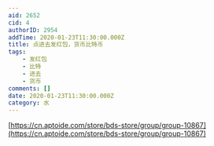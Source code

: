 ```yaml
---
aid: 2652
cid: 4
authorID: 2954
addTime: 2020-01-23T11:30:00.000Z
title: 点进去发红包，货币比特币
tags:
    - 发红包
    - 比特
    - 进去
    - 货币
comments: []
date: 2020-01-23T11:30:00.000Z
category: 水
---
```


[https://cn.aptoide.com/store/bds-store/group/group-10867](https://cn.aptoide.com/store/bds-store/group/group-10867)
